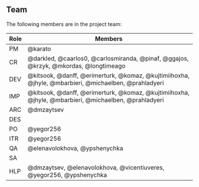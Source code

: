 ## Team

The following members are in the project team:

Role | Members
---|---
PM | @karato
CR | @darkled, @caarlos0, @carlosmiranda, @pinaf, @ggajos, @krzyk, @mkordas, @longtimeago
DEV | @kitsook, @danff, @erimerturk, @komaz, @kujtimiihoxha, @jhyle, @mbarbieri, @michaelben, @prahladyeri
IMP | @kitsook, @danff, @erimerturk, @komaz, @kujtimiihoxha, @jhyle, @mbarbieri, @michaelben, @prahladyeri
ARC | @dmzaytsev
DES | 
PO | @yegor256
ITR | @yegor256
QA | @elenavolokhova, @ypshenychka
SA | 
HLP | @dmzaytsev, @elenavolokhova, @vicentiuveres, @yegor256, @ypshenychka
